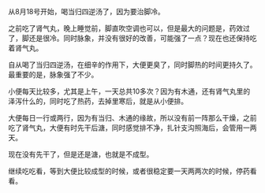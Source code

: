 从8月18号开始，喝当归四逆汤了，因为要治脚冷。

之前吃了肾气丸，晚上睡觉前，脚直吹空调也可以，但是最大的问题是，药效过了，脚还是很冷。同时脉象，并没有很好的改善，可能强了一点？现在也还保持吃着肾气丸。

自从喝了当归四逆汤，在细辛的作用下，大便更臭了，同时脚热的时间更持久了。最重要的是，脉象强了不少。

小便每天比较多，尤其是上午，一天总共10多次？因为有木通，还有肾气丸里的泽泻什么的，同时吃了热药，去掉里寒后，就是从小便排。

大便每日一行或两行，因为有当归、木通的缘故，所以没有前一阵那么干燥，之前吃了肾气丸，大便有时先干后溏，同时感觉排不净，扎针支沟照海后，会管用一两天。

现在没有先干了，但是还是溏，也就是不成型。

继续吃吃看，等到大便比较成型的时候，或者很稳定要一天两两次的时候，停药看看。


